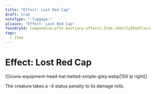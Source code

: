 ```yaml
---
title: "Effect: Lost Red Cap"
draft: true
noteType: ":luggage:"
aliases: "Effect: Lost Red Cap"
foundryId: Compendium.pf2e.bestiary-effects.Item.s5mS7CyE0oOYlecv
tags:
  - Item
---
```


# Effect: Lost Red Cap
![[icons-equipment-head-hat-belted-simple-grey.webp|150 lp right]]

The creature takes a -4 status penalty to its damage rolls.
